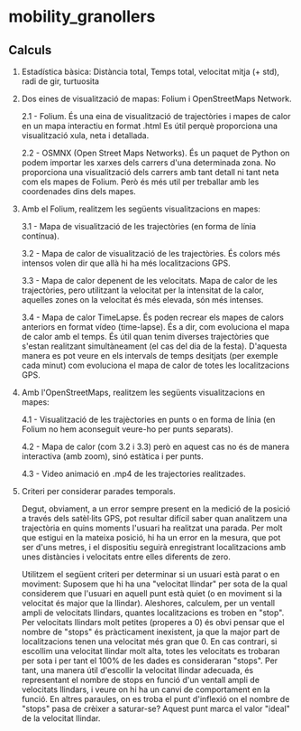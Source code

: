 # mobility_granollers

## Calculs

  1. Estadística bàsica:  Distància total, Temps total, velocitat mitja (+ std), radi de gir, turtuosita
 
 
  2. Dos eines de visualització de mapas: Folium i OpenStreetMaps Network.
  
      2.1 - Folium. És una eina de visualització de trajectòries i mapes de calor en un mapa interactiu en format .html  Es útil perquè proporciona una visualització xula, neta             i detallada.
     
      2.2 - OSMNX (Open Street Maps Networks). És un paquet de Python on podem importar les xarxes dels carrers d'una determinada zona. No proporciona una visualització dels                 carrers amb tant detall ni tant neta com els mapes de Folium. Però és més util per treballar amb les coordenades dins dels mapes.
     
     
  3. Amb el Folium, realitzem les següents visualitzacions en mapes:
  
      3.1 - Mapa de visualització de les trajectòries (en forma de línia contínua).
      
      3.2 - Mapa de calor de visualització de les trajectòries. És colors més intensos volen dir que allà hi ha més localitzacions GPS. 
      
      3.3 - Mapa de calor depenent de les velocitats. Mapa de calor de les trajectòries, pero utilitzant la velocitat per la intensitat de la calor, aquelles zones on la                     velocitat és més elevada, són més intenses.
      
      3.4 - Mapa de calor TimeLapse. És poden recrear els mapes de calors anteriors en format vídeo (time-lapse). És a dir, com evoluciona el mapa de calor amb el temps. És útil             quan tenim diverses trajectòries que s'estan realitzant simultàneament (el cas del dia de la festa). D'aquesta manera es pot veure en els intervals de temps                     desitjats (per exemple cada minut) com evoluciona el mapa de calor de totes les localitzacions GPS.
     
     
  4. Amb l'OpenStreetMaps, realitzem les següents visualitzacions en mapes:
  
      4.1 - Visualització de les trajèctories en punts o en forma de línia (en Folium no hem aconseguit veure-ho per punts separats).
      
      4.2 - Mapa de calor (com 3.2 i 3.3) però en aquest cas no és de manera interactiva (amb zoom), sinó estàtica i per punts.
      
      4.3 - Video animació en .mp4 de les trajectories realitzades.


  5. Criteri per considerar parades temporals. 
      
      Degut, obviament, a un error sempre present en la medició de la posició a través dels satèl·lits GPS, pot resultar difícil saber quan analitzem una trajectòria en quins         moments l'usuari ha realitzat una parada. Per molt que estigui en la mateixa posició, hi ha un error en la mesura, que pot ser d'uns metres, i el dispositiu seguirà             enregistrant localitzacions amb unes distàncies i velocitats entre elles diferents de zero.
      
      Utilitzem el següent criteri per determinar si un usuari està parat o en moviment: Suposem que hi ha una "velocitat llindar" per sota de la qual considerem que l'usuari en       aquell punt està quiet (o en moviment si la velocitat és major que la llindar). Aleshores, calculem, per un ventall ampli de velocitats llindars, quantes localitzacions es       troben en "stop". Per velocitats llindars molt petites (properes a 0) és obvi pensar que el nombre de "stops" és pràcticament inexistent, ja que la major part de                 localitzacions tenen una velocitat més gran que 0. En cas contrari, si escollim una velocitat llindar molt alta, totes les velocitats es trobaran per sota i per tant el         100% de les dades es consideraran "stops". Per tant, una manera útil d'escollir la velocitat llindar adecuada, és representant el nombre de stops en funció d'un ventall         ampli de velocitats llindars, i veure on hi ha un canvi de comportament en la funció. En altres paraules, on es troba el punt d'inflexió on el nombre de "stops" pasa de         crèixer a saturar-se? Aquest punt marca el valor "ideal" de la velocitat llindar.
      
      

  
